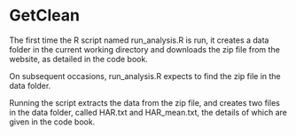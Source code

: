 # GetClean

The first time the R script named run_analysis.R is run, it creates a data folder in the current working directory and downloads the zip file from the website, as detailed in the code book.  

On subsequent occasions, run_analysis.R expects to find the zip file in the data folder.  

Running the script extracts the data from the zip file, and creates two files in the data folder, called HAR.txt and HAR_mean.txt, the details of which are given in the code book.  
